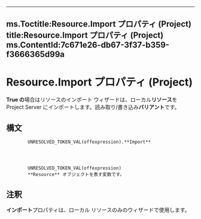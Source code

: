 

---
ms.Toctitle:Resource.Import プロパティ (Project)
title:Resource.Import プロパティ (Project)
ms.ContentId:7c671e26-db67-3f37-b359-f3666365d99a
---
# Resource.Import プロパティ (Project)




**True の**場合はリソースのインポート ウィザードは、ローカル**リソース**を Project Server にインポートします。読み取り/書き込み**バリアント**です。

## 構文

            UNRESOLVED_TOKEN_VAL(offexpression).**Import**




            UNRESOLVED_TOKEN_VAL(offexpression)
            **Resource** オブジェクトを表す変数です。



## 注釈
**インポート**プロパティは、ローカル リソースのみのウィザードで使用します。




